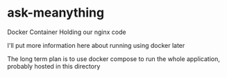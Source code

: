# ask-meanything
Docker Container Holding our nginx code

I'll put more information here about running using docker later

The long term plan is to use docker compose to run the whole application, probably hosted in this directory
